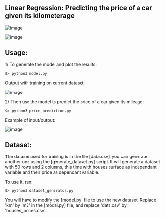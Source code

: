 ## Linear Regression: Predicting the price of a car given its kilometerage


![image](https://user-images.githubusercontent.com/91064070/213888620-6b488e8f-0164-4655-a442-af6fe28b1bb3.png)

![image](https://user-images.githubusercontent.com/91064070/213887705-0a1ac769-e042-4d45-a0c6-717af65efeea.png)


## Usage:

1/ To generate the model and plot the results:
```shell
$> python3 model.py
```
Output with training on current dataset:

![image](https://user-images.githubusercontent.com/91064070/216846935-89e01976-6d3a-4b61-9c78-eff276d32d33.png)

2/ Then use the model to predict the price of a car given its mileage:
```shell
$> python3 price_prediction.py
```

Example of input/output:

![image](https://user-images.githubusercontent.com/91064070/216846997-d7bf4d3e-584c-416f-9f22-1bdd31298c6f.png)


## Dataset:

The dataset used for training is in the file [data.csv], you can generate another one using the [generate_dataset.py] script. It will generate a dataset with 50 rows and 2 columns, this time with houses surface as independant variable and their price as dependant variable.

To use it, run:
```shell
$> python3 dataset_generator.py
```

You will have to modify the [model.py] file to use the new dataset. Replace 'km' by 'm2' in the [model.py] file, and replace 'data.csv'  by 'houses_prices.csv'.